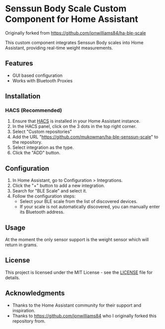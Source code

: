 # Senssun Body Scale Custom Component for Home Assistant
Originally forked from https://github.com/jonwilliams84/ha-ble-scale

This custom component integrates Senssun Body scales into Home Assistant, providing real-time weight measurements.

## Features

- GUI based configuration
- Works with Bluetooth Proxies

## Installation

### HACS (Recommended)

1. Ensure that [HACS](https://hacs.xyz/) is installed in your Home Assistant instance.
2. In the HACS panel, click on the 3 dots in the top right corner.
3. Select "Custom repositories"
4. Add the URL "https://github.com/mukowman/ha-ble-senssun-scale" to the repository.
5. Select integration as the type.
6. Click the "ADD" button.

## Configuration

1. In Home Assistant, go to Configuration > Integrations.
2. Click the "+" button to add a new integration.
3. Search for "BLE Scale" and select it.
4. Follow the configuration steps:
   - Select your BLE scale from the list of discovered devices.
   - If your scale is not automatically discovered, you can manually enter its Bluetooth address.

## Usage

At the moment the only sensor support is the weight sensor which will return in grams.

## License

This project is licensed under the MIT License - see the [LICENSE](LICENSE) file for details.

## Acknowledgments

- Thanks to the Home Assistant community for their support and inspiration.
- Thanks to https://github.com/jonwilliams84 who I originally forked this repository from.
